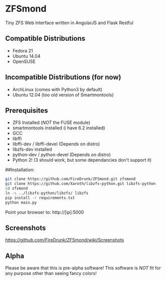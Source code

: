 # ZFSmond
Tiny ZFS Web Interface written in AngularJS and Flask Restful

## Compatible Distributions
* Fedora 21
* Ubuntu 14.04
* OpenSUSE

## Incompatible Distributions (for now)
* ArchLinux (comes with Python3 by default)
* Ubuntu 12.04 (too old version of Smartmontools)

## Prerequisites
* ZFS Installed (*NOT* the FUSE module)
* smartmontools installed (i have 6.2 installed)
* GCC
* libffi
* libffi-dev / libffi-devel (Depends on distro)
* libzfs-dev installed
* python-dev / python-devel (Depends on distro)
* Python 2! (3 should work, but some dependancies don't support it)

##Installation:

```bash
git clone https://github.com/FireDrunk/ZFSmond.git zfsmond
git clone https://github.com/Xaroth/libzfs-python.git libzfs-python
cd zfsmond
ln -s ../libzfs-python/libzfs/ libzfs
pip install -r requirements.txt
python main.py
```
Point your browser to: http://[ip]:5000

## Screenshots
https://github.com/FireDrunk/ZFSmond/wiki/Screenshots

## Alpha
Please be aware that this is pre-alpha software!
This software is *NOT* fit for any purpose other than seeing fancy colors!
